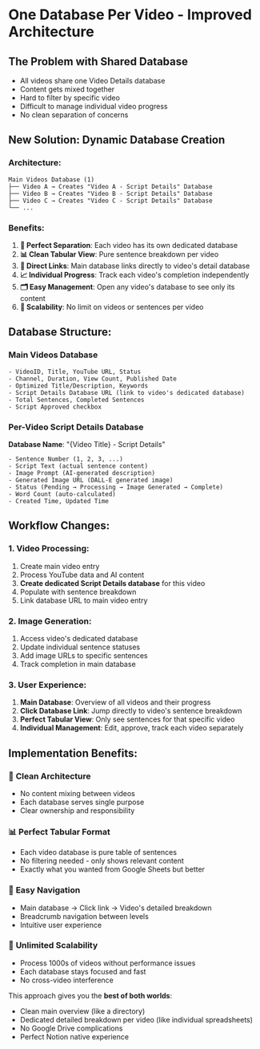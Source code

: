 # One Database Per Video - Improved Architecture

## The Problem with Shared Database
- All videos share one Video Details database
- Content gets mixed together
- Hard to filter by specific video
- Difficult to manage individual video progress
- No clean separation of concerns

## New Solution: Dynamic Database Creation

### Architecture:
```
Main Videos Database (1)
├── Video A → Creates "Video A - Script Details" Database
├── Video B → Creates "Video B - Script Details" Database  
├── Video C → Creates "Video C - Script Details" Database
└── ...
```

### Benefits:
1. **🎯 Perfect Separation**: Each video has its own dedicated database
2. **📊 Clean Tabular View**: Pure sentence breakdown per video
3. **🔗 Direct Links**: Main database links directly to video's detail database
4. **📈 Individual Progress**: Track each video's completion independently
5. **🗂️ Easy Management**: Open any video's database to see only its content
6. **🚀 Scalability**: No limit on videos or sentences per video

## Database Structure:

### Main Videos Database
```
- VideoID, Title, YouTube URL, Status
- Channel, Duration, View Count, Published Date
- Optimized Title/Description, Keywords  
- Script Details Database URL (link to video's dedicated database)
- Total Sentences, Completed Sentences
- Script Approved checkbox
```

### Per-Video Script Details Database
**Database Name**: "{Video Title} - Script Details"
```
- Sentence Number (1, 2, 3, ...)
- Script Text (actual sentence content)
- Image Prompt (AI-generated description)
- Generated Image URL (DALL-E generated image)
- Status (Pending → Processing → Image Generated → Complete)
- Word Count (auto-calculated)
- Created Time, Updated Time
```

## Workflow Changes:

### 1. Video Processing:
1. Create main video entry
2. Process YouTube data and AI content
3. **Create dedicated Script Details database** for this video
4. Populate with sentence breakdown
5. Link database URL to main video entry

### 2. Image Generation:
1. Access video's dedicated database
2. Update individual sentence statuses
3. Add image URLs to specific sentences
4. Track completion in main database

### 3. User Experience:
1. **Main Database**: Overview of all videos and their progress
2. **Click Database Link**: Jump directly to video's sentence breakdown
3. **Perfect Tabular View**: Only see sentences for that specific video
4. **Individual Management**: Edit, approve, track each video separately

## Implementation Benefits:

### 🎯 **Clean Architecture**
- No content mixing between videos
- Each database serves single purpose
- Clear ownership and responsibility

### 📊 **Perfect Tabular Format**  
- Each video database is pure table of sentences
- No filtering needed - only shows relevant content
- Exactly what you wanted from Google Sheets but better

### 🔗 **Easy Navigation**
- Main database → Click link → Video's detailed breakdown
- Breadcrumb navigation between levels
- Intuitive user experience

### 🚀 **Unlimited Scalability**
- Process 1000s of videos without performance issues
- Each database stays focused and fast
- No cross-video interference

This approach gives you the **best of both worlds**:
- Clean main overview (like a directory)  
- Dedicated detailed breakdown per video (like individual spreadsheets)
- No Google Drive complications
- Perfect Notion native experience